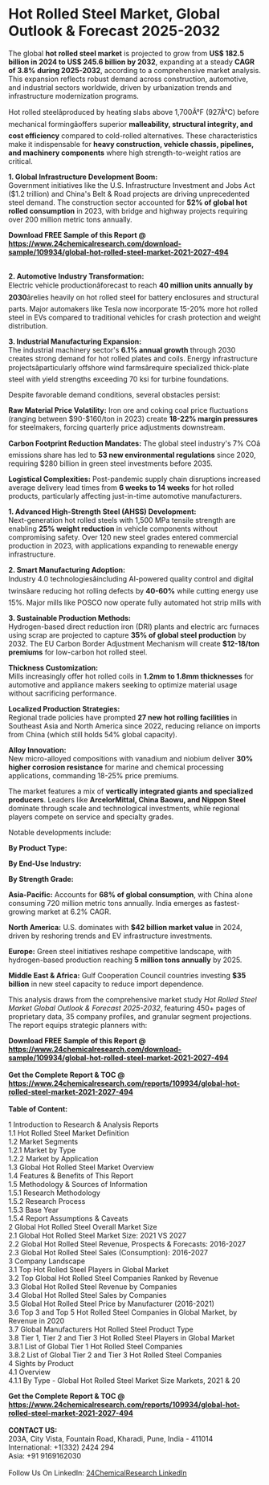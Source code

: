 <h1>Hot Rolled Steel Market, Global Outlook &amp; Forecast 2025-2032</h1><p>The global <strong>hot rolled steel market</strong> is projected to grow from <strong>US$ 182.5 billion in 2024 to US$ 245.6 billion by 2032</strong>, expanding at a steady <strong>CAGR of 3.8% during 2025-2032</strong>, according to a comprehensive market analysis. This expansion reflects robust demand across construction, automotive, and industrial sectors worldwide, driven by urbanization trends and infrastructure modernization programs.</p><p>Hot rolled steelâproduced by heating slabs above 1,700Â°F (927Â°C) before mechanical formingâoffers superior <strong>malleability, structural integrity, and cost efficiency</strong> compared to cold-rolled alternatives. These characteristics make it indispensable for <strong>heavy construction, vehicle chassis, pipelines, and machinery components</strong> where high strength-to-weight ratios are critical.</p><p><strong>1. Global Infrastructure Development Boom:</strong><br>
Government initiatives like the U.S. Infrastructure Investment and Jobs Act ($1.2 trillion) and China's Belt &amp; Road projects are driving unprecedented steel demand. The construction sector accounted for <strong>52% of global hot rolled consumption</strong> in 2023, with bridge and highway projects requiring over 200 million metric tons annually.</p><div><b>Download FREE Sample of this Report @ 
            <a href="https://www.24chemicalresearch.com/download-sample/109934/global-hot-rolled-steel-market-2021-2027-494">
            https://www.24chemicalresearch.com/download-sample/109934/global-hot-rolled-steel-market-2021-2027-494</a></b></div><br><p><strong>2. Automotive Industry Transformation:</strong><br>
Electric vehicle productionâforecast to reach <strong>40 million units annually by 2030</strong>ârelies heavily on hot rolled steel for battery enclosures and structural parts. Major automakers like Tesla now incorporate 15-20% more hot rolled steel in EVs compared to traditional vehicles for crash protection and weight distribution.</p><p><strong>3. Industrial Manufacturing Expansion:</strong><br>
The industrial machinery sector's <strong>6.1% annual growth</strong> through 2030 creates strong demand for hot rolled plates and coils. Energy infrastructure projectsâparticularly offshore wind farmsârequire specialized thick-plate steel with yield strengths exceeding 70 ksi for turbine foundations.</p><p>Despite favorable demand conditions, several obstacles persist:</p><p><strong>Raw Material Price Volatility:</strong> Iron ore and coking coal price fluctuations (ranging between $90-$160/ton in 2023) create <strong>18-22% margin pressures</strong> for steelmakers, forcing quarterly price adjustments downstream.</p><p><strong>Carbon Footprint Reduction Mandates:</strong> The global steel industry's 7% COâ emissions share has led to <strong>53 new environmental regulations</strong> since 2020, requiring $280 billion in green steel investments before 2035.</p><p><strong>Logistical Complexities:</strong> Post-pandemic supply chain disruptions increased average delivery lead times from <strong>6 weeks to 14 weeks</strong> for hot rolled products, particularly affecting just-in-time automotive manufacturers.</p><p><strong>1. Advanced High-Strength Steel (AHSS) Development:</strong><br>
Next-generation hot rolled steels with 1,500 MPa tensile strength are enabling <strong>25% weight reduction</strong> in vehicle components without compromising safety. Over 120 new steel grades entered commercial production in 2023, with applications expanding to renewable energy infrastructure.</p><p><strong>2. Smart Manufacturing Adoption:</strong><br>
Industry 4.0 technologiesâincluding AI-powered quality control and digital twinsâare reducing hot rolling defects by <strong>40-60%</strong> while cutting energy use 15%. Major mills like POSCO now operate fully automated hot strip mills with 

</p><p><strong>3. Sustainable Production Methods:</strong><br>
Hydrogen-based direct reduction iron (DRI) plants and electric arc furnaces using scrap are projected to capture <strong>35% of global steel production</strong> by 2032. The EU Carbon Border Adjustment Mechanism will create <strong>$12-18/ton premiums</strong> for low-carbon hot rolled steel.</p><p><strong>Thickness Customization:</strong><br>
	Mills increasingly offer hot rolled coils in <strong>1.2mm to 1.8mm thicknesses</strong> for automotive and appliance makers seeking to optimize material usage without sacrificing performance.</p><p><strong>Localized Production Strategies:</strong><br>
	Regional trade policies have prompted <strong>27 new hot rolling facilities</strong> in Southeast Asia and North America since 2022, reducing reliance on imports from China (which still holds 54% global capacity).</p><p><strong>Alloy Innovation:</strong><br>
	New micro-alloyed compositions with vanadium and niobium deliver <strong>30% higher corrosion resistance</strong> for marine and chemical processing applications, commanding 18-25% price premiums.</p><p>The market features a mix of <strong>vertically integrated giants and specialized producers</strong>. Leaders like <strong>ArcelorMittal, China Baowu, and Nippon Steel</strong> dominate through scale and technological investments, while regional players compete on service and specialty grades.</p><p>Notable developments include:</p><p><strong>By Product Type:</strong></p><p><strong>By End-Use Industry:</strong></p><p><strong>By Strength Grade:</strong></p><p><strong>Asia-Pacific:</strong> Accounts for <strong>68% of global consumption</strong>, with China alone consuming 720 million metric tons annually. India emerges as fastest-growing market at 6.2% CAGR.</p><p><strong>North America:</strong> U.S. dominates with <strong>$42 billion market value</strong> in 2024, driven by reshoring trends and EV infrastructure investments.</p><p><strong>Europe:</strong> Green steel initiatives reshape competitive landscape, with hydrogen-based production reaching <strong>5 million tons annually</strong> by 2025.</p><p><strong>Middle East &amp; Africa:</strong> Gulf Cooperation Council countries investing <strong>$35 billion</strong> in new steel capacity to reduce import dependence.</p><p>This analysis draws from the comprehensive market study <em>Hot Rolled Steel Market Global Outlook &amp; Forecast 2025-2032</em>, featuring 450+ pages of proprietary data, 35 company profiles, and granular segment projections. The report equips strategic planners with:</p><div><b>Download FREE Sample of this Report @ 
            <a href="https://www.24chemicalresearch.com/download-sample/109934/global-hot-rolled-steel-market-2021-2027-494">
            https://www.24chemicalresearch.com/download-sample/109934/global-hot-rolled-steel-market-2021-2027-494</a></b></div><br><div><b>Get the Complete Report & TOC @ 
            <a href="https://www.24chemicalresearch.com/reports/109934/global-hot-rolled-steel-market-2021-2027-494">
            https://www.24chemicalresearch.com/reports/109934/global-hot-rolled-steel-market-2021-2027-494</a></b></div><br>
            <b>Table of Content:</b><p>1 Introduction to Research & Analysis Reports<br />
    1.1 Hot Rolled Steel Market Definition<br />
    1.2 Market Segments<br />
        1.2.1 Market by Type<br />
        1.2.2 Market by Application<br />
    1.3 Global Hot Rolled Steel Market Overview<br />
    1.4 Features & Benefits of This Report<br />
    1.5 Methodology & Sources of Information<br />
        1.5.1 Research Methodology<br />
        1.5.2 Research Process<br />
        1.5.3 Base Year<br />
        1.5.4 Report Assumptions & Caveats<br />
2 Global Hot Rolled Steel Overall Market Size<br />
    2.1 Global Hot Rolled Steel Market Size: 2021 VS 2027<br />
    2.2 Global Hot Rolled Steel Revenue, Prospects & Forecasts: 2016-2027<br />
    2.3 Global Hot Rolled Steel Sales (Consumption): 2016-2027<br />
3 Company Landscape<br />
    3.1 Top Hot Rolled Steel Players in Global Market<br />
    3.2 Top Global Hot Rolled Steel Companies Ranked by Revenue<br />
    3.3 Global Hot Rolled Steel Revenue by Companies<br />
    3.4 Global Hot Rolled Steel Sales by Companies<br />
    3.5 Global Hot Rolled Steel Price by Manufacturer (2016-2021)<br />
    3.6 Top 3 and Top 5 Hot Rolled Steel Companies in Global Market, by Revenue in 2020<br />
    3.7 Global Manufacturers Hot Rolled Steel Product Type<br />
    3.8 Tier 1, Tier 2 and Tier 3 Hot Rolled Steel Players in Global Market<br />
        3.8.1 List of Global Tier 1 Hot Rolled Steel Companies<br />
        3.8.2 List of Global Tier 2 and Tier 3 Hot Rolled Steel Companies<br />
4 Sights by Product<br />
    4.1 Overview<br />
        4.1.1 By Type - Global Hot Rolled Steel Market Size Markets, 2021 & 20</p><div><b>Get the Complete Report & TOC @ 
            <a href="https://www.24chemicalresearch.com/reports/109934/global-hot-rolled-steel-market-2021-2027-494">
            https://www.24chemicalresearch.com/reports/109934/global-hot-rolled-steel-market-2021-2027-494</a></b></div><br><b>CONTACT US:</b><br>
            203A, City Vista, Fountain Road, Kharadi, Pune, India - 411014<br>
            International: +1(332) 2424 294<br>
            Asia: +91 9169162030 <br><br>
            Follow Us On LinkedIn: <a href="https://www.linkedin.com/company/24chemicalresearch/">24ChemicalResearch LinkedIn</a>